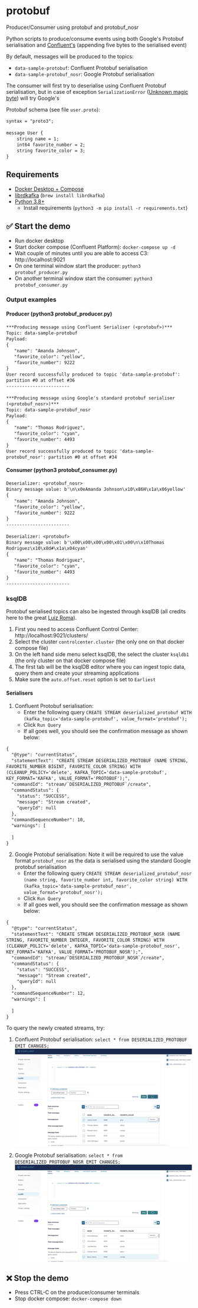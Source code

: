 # protobuf
Producer/Consumer using protobuf and protobuf_nosr

Python scripts to produce/consume events using both Google's Protobuf serialisation and [Confluent's](https://docs.confluent.io/cloud/current/sr/fundamentals/serdes-develop/serdes-protobuf.html) (appending five bytes to the serialised event)

By default, messages will be produced to the topics:
 - `data-sample-protobuf`: Confluent Protobuf serialisation
 - `data-sample-protobuf_nosr`: Google Protobuf serialisation

The consumer will first try to deserialise using Confluent Protobuf serialisation, but in case of exception `SerializationError` ([Unknown magic byte](https://www.confluent.io/en-gb/blog/how-to-fix-unknown-magic-byte-errors-in-apache-kafka)) will try Google's

Protobuf schema (see file `user.proto`):
```
syntax = "proto3";

message User {
    string name = 1;
    int64 favorite_number = 2;
    string favorite_color = 3;
}
```

## Requirements
- [Docker Desktop + Compose](https://www.docker.com/products/docker-desktop)
- [librdkafka](https://github.com/confluentinc/librdkafka) (`brew install librdkafka`)
- [Python 3.8+](https://www.python.org/downloads/)
  - Install requirements (`python3 -m pip install -r requirements.txt`)

## :white_check_mark: Start the demo
 - Run docker desktop
 - Start docker compose (Confluent Platform): `docker-compose up -d`
 - Wait couple of minutes until you are able to access C3: http://localhost:9021
 - On one terminal window start the producer: `python3 protobuf_producer.py`
 - On another terminal window start the consumer: `python3 protobuf_consumer.py`

### Output examples

#### Producer (python3 protobuf_producer.py)
```
***Producing message using Confluent Serialiser (<protobuf>)***
Topic: data-sample-protobuf
Payload:
{
   "name": "Amanda Johnson",
   "favorite_color": "yellow",
   "favorite_number": 9222
}
User record successfully produced to topic 'data-sample-protobuf': partition #0 at offset #36
------------------------

***Producing message using Google's standard protobuf serialiser (<protobuf_nosr>)***
Topic: data-sample-protobuf_nosr
Payload:
{
   "name": "Thomas Rodriguez",
   "favorite_color": "cyan",
   "favorite_number": 4493
}
User record successfully produced to topic 'data-sample-protobuf_nosr': partition #0 at offset #34
```

#### Consumer (python3 protobuf_consumer.py)
```
Deserializer: <protobuf_nosr>
Binary message value: b'\n\x0eAmanda Johnson\x10\x86H\x1a\x06yellow'
{
   "name": "Amanda Johnson",
   "favorite_color": "yellow",
   "favorite_number": 9222
}
------------------------

Deserializer: <protobuf>
Binary message value: b'\x00\x00\x00\x00\x01\x00\n\x10Thomas Rodriguez\x10\x8d#\x1a\x04cyan'
{
   "name": "Thomas Rodriguez",
   "favorite_color": "cyan",
   "favorite_number": 4493
}
------------------------
```

### ksqlDB
Protobuf serialised topics can also be ingested through ksqlDB (all credits here to the great [Luiz Roma](https://github.com/romajr)).
1. First you need to access Confluent Control Center: http://localhost:9021/clusters/
2. Select the cluster `controlcenter.cluster` (the only one on that docker compose file)
3. On the left hand side menu select ksqlDB, the select the cluster `ksqldb1` (the only cluster on that docker compose file)
4. The first tab will be the ksqlDB editor where you can ingest topic data, query them and create your streaming applications
5. Make sure the `auto.offset.reset` option is set to `Earliest`

#### Serialisers
1. Confluent Protobuf serialisation:
   - Enter the following query `CREATE STREAM deserialized_protobuf WITH (kafka_topic='data-sample-protobuf', value_format='protobuf');`
   - Click `Run Query`
   - If all goes well, you should see the confirmation message as shown below:
```
{
  "@type": "currentStatus",
  "statementText": "CREATE STREAM DESERIALIZED_PROTOBUF (NAME STRING, FAVORITE_NUMBER BIGINT, FAVORITE_COLOR STRING) WITH (CLEANUP_POLICY='delete', KAFKA_TOPIC='data-sample-protobuf', KEY_FORMAT='KAFKA', VALUE_FORMAT='PROTOBUF');",
  "commandId": "stream/`DESERIALIZED_PROTOBUF`/create",
  "commandStatus": {
    "status": "SUCCESS",
    "message": "Stream created",
    "queryId": null
  },
  "commandSequenceNumber": 10,
  "warnings": [

  ]
}
```
2. Google Protobuf serialisation: Note it will be required to use the value format `protobuf_nosr` as the data is serialised using the standard Google protobuf serialisation
   - Enter the following query `CREATE STREAM deserialized_protobuf_nosr (name string, favorite_number int, favorite_color string) WITH (kafka_topic='data-sample-protobuf_nosr', value_format='protobuf_nosr');`
   - Click `Run Query`
   - If all goes well, you should see the confirmation message as shown below:
```
{
  "@type": "currentStatus",
  "statementText": "CREATE STREAM DESERIALIZED_PROTOBUF_NOSR (NAME STRING, FAVORITE_NUMBER INTEGER, FAVORITE_COLOR STRING) WITH (CLEANUP_POLICY='delete', KAFKA_TOPIC='data-sample-protobuf_nosr', KEY_FORMAT='KAFKA', VALUE_FORMAT='PROTOBUF_NOSR');",
  "commandId": "stream/`DESERIALIZED_PROTOBUF_NOSR`/create",
  "commandStatus": {
    "status": "SUCCESS",
    "message": "Stream created",
    "queryId": null
  },
  "commandSequenceNumber": 12,
  "warnings": [

  ]
}
```

To query the newly created streams, try:

1. Confluent Protobuf serialisation: `select * from DESERIALIZED_PROTOBUF EMIT CHANGES;`
![Confluent Protobuf serialisation](/docs/protobuf.png "Confluent Protobuf serialisation")

2. Google Protobuf serialisation: `select * from DESERIALIZED_PROTOBUF_NOSR EMIT CHANGES;`
![Google Protobuf serialisation](/docs/protobuf_nosr.png "Google Protobuf serialisation")

## :x: Stop the demo
 - Press CTRL-C on the producer/consumer terminals
 - Stop docker compose: ```docker-compose down```